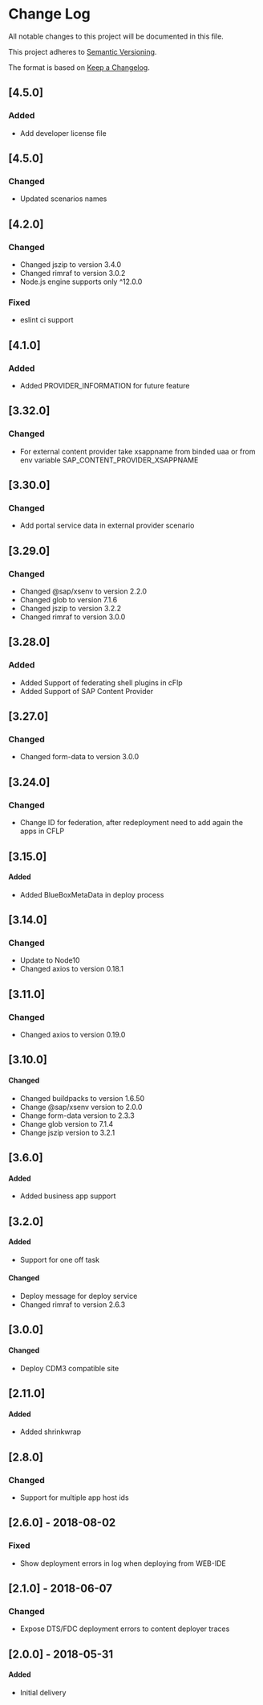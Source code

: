 # Change Log
All notable changes to this project will be documented in this file.

This project adheres to [Semantic Versioning](http://semver.org/).

The format is based on [Keep a Changelog](http://keepachangelog.com/).

## [4.5.0]
### Added
- Add developer license file

## [4.5.0]
### Changed
- Updated scenarios names

## [4.2.0]
### Changed
- Changed jszip to version 3.4.0
- Changed rimraf to version 3.0.2
- Node.js engine supports only ^12.0.0

### Fixed
- eslint ci support

## [4.1.0]
### Added
- Added PROVIDER_INFORMATION for future feature

## [3.32.0]
### Changed
- For external content provider take xsappname from binded uaa or from env variable SAP_CONTENT_PROVIDER_XSAPPNAME

## [3.30.0]
### Changed
- Add portal service data in external provider scenario

## [3.29.0]
### Changed
- Changed @sap/xsenv to version 2.2.0
- Changed glob to version 7.1.6
- Changed jszip to version 3.2.2
- Changed rimraf to version 3.0.0

## [3.28.0]
### Added
- Added Support of federating shell plugins in cFlp
- Added Support of SAP Content Provider 

## [3.27.0]
### Changed
- Changed form-data to version 3.0.0

## [3.24.0]
### Changed
- Change ID for federation, after redeployment need to add again the apps in CFLP 

## [3.15.0]
#### Added
- Added BlueBoxMetaData in deploy process

## [3.14.0]
### Changed
- Update to Node10
- Changed axios to version 0.18.1

## [3.11.0]
### Changed
- Changed axios to version 0.19.0

## [3.10.0]
#### Changed
- Changed buildpacks to version 1.6.50
- Change @sap/xsenv version to 2.0.0
- Change form-data version to 2.3.3
- Change glob version to 7.1.4
- Change jszip version to 3.2.1

## [3.6.0]
#### Added
- Added business app support

## [3.2.0]
#### Added
- Support for one off task

#### Changed
- Deploy message for deploy service
- Changed rimraf to version 2.6.3

## [3.0.0]
#### Changed
- Deploy CDM3 compatible site 

## [2.11.0]
#### Added
- Added shrinkwrap

## [2.8.0]
### Changed
- Support for multiple app host ids

## [2.6.0] - 2018-08-02
### Fixed
- Show deployment errors in log when deploying from WEB-IDE
 
## [2.1.0] - 2018-06-07
### Changed
- Expose DTS/FDC deployment errors to content deployer traces

## [2.0.0] - 2018-05-31
#### Added
- Initial delivery
